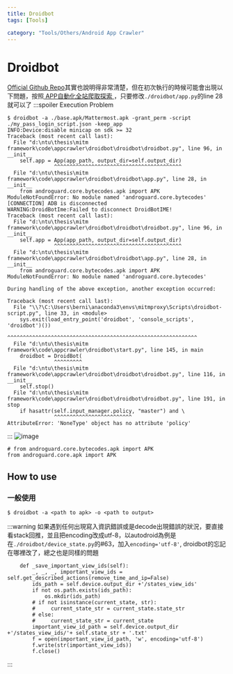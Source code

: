 ```yaml
---
title: Droidbot
tags: [Tools]

category: "Tools/Others/Android App Crawler"
---
```


# Droidbot
<!-- more -->
[Official Github Repo](https://github.com/honeynet/droidbot)其實也說明得非常清楚，但在初次執行的時候可能會出現以下問題，按照[ APP自動化全站爬取探索 ](https://juejin.cn/post/7316582773434204171)，只要修改`./droidbot/app.py`的line 28就可以了
:::spoiler Execution Problem
```bash!
$ droidbot -a ./base.apk/Mattermost.apk -grant_perm -script ./my_pass_login_script.json -keep_app
INFO:Device:disable minicap on sdk >= 32
Traceback (most recent call last):
  File "d:\ntu\thesis\mitm framework\code\appcrawler\droidbot\droidbot\droidbot.py", line 96, in __init__
    self.app = App(app_path, output_dir=self.output_dir)
               ^^^^^^^^^^^^^^^^^^^^^^^^^^^^^^^^^^^^^^^^^
  File "d:\ntu\thesis\mitm framework\code\appcrawler\droidbot\droidbot\app.py", line 28, in __init__
    from androguard.core.bytecodes.apk import APK
ModuleNotFoundError: No module named 'androguard.core.bytecodes'
[CONNECTION] ADB is disconnected
WARNING:DroidBotIme:Failed to disconnect DroidBotIME!
Traceback (most recent call last):
  File "d:\ntu\thesis\mitm framework\code\appcrawler\droidbot\droidbot\droidbot.py", line 96, in __init__
    self.app = App(app_path, output_dir=self.output_dir)
               ^^^^^^^^^^^^^^^^^^^^^^^^^^^^^^^^^^^^^^^^^
  File "d:\ntu\thesis\mitm framework\code\appcrawler\droidbot\droidbot\app.py", line 28, in __init__
    from androguard.core.bytecodes.apk import APK
ModuleNotFoundError: No module named 'androguard.core.bytecodes'

During handling of the above exception, another exception occurred:

Traceback (most recent call last):
  File "\\?\C:\Users\berni\anaconda3\envs\mitmproxy\Scripts\droidbot-script.py", line 33, in <module>
    sys.exit(load_entry_point('droidbot', 'console_scripts', 'droidbot')())
             ^^^^^^^^^^^^^^^^^^^^^^^^^^^^^^^^^^^^^^^^^^^^^^^^^^^^^^^^^^^^^
  File "d:\ntu\thesis\mitm framework\code\appcrawler\droidbot\start.py", line 145, in main
    droidbot = DroidBot(
               ^^^^^^^^^
  File "d:\ntu\thesis\mitm framework\code\appcrawler\droidbot\droidbot\droidbot.py", line 116, in __init__
    self.stop()
  File "d:\ntu\thesis\mitm framework\code\appcrawler\droidbot\droidbot\droidbot.py", line 191, in stop
    if hasattr(self.input_manager.policy, "master") and \
               ^^^^^^^^^^^^^^^^^^^^^^^^^
AttributeError: 'NoneType' object has no attribute 'policy'
```
:::
![image](https://hackmd.io/_uploads/HJwvucL2A.png)
```python!
# from androguard.core.bytecodes.apk import APK
from androguard.core.apk import APK
```

## How to use

### 一般使用
```bash!
$ droidbot -a <path to apk> -o <path to output>
```
:::warning
如果遇到任何出現寫入資訊錯誤或是decode出現錯誤的狀況，要直接看stack回推，並且把encoding改成utf-8，以autodroid為例是在`./droidbot/device_state.py`的#63，加入`encoding='utf-8'`, droidbot的忘記在哪裡改了，總之也是同樣的問題
```python=53
    def _save_important_view_ids(self):
        _, _, _, important_view_ids = self.get_described_actions(remove_time_and_ip=False)
        ids_path = self.device.output_dir +'/states_view_ids'
        if not os.path.exists(ids_path):
            os.mkdir(ids_path)
        # if not isinstance(current_state, str):
        #     current_state_str = current_state.state_str
        # else:
        #     current_state_str = current_state
        important_view_id_path = self.device.output_dir +'/states_view_ids/'+ self.state_str + '.txt'
        f = open(important_view_id_path, 'w', encoding='utf-8')
        f.write(str(important_view_ids))
        f.close()
```
:::